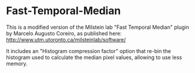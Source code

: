 # Fast-Temporal-Median
This is a modified version of the Milstein lab "Fast Temporal Median" plugin by Marcelo Augusto Coreiro, as published here:
http://www.utm.utoronto.ca/milsteinlab/software/

It includes an "Histogram compression factor" option that re-bin the histogram used to calculate the median pixel values, allowing to use less memory.
